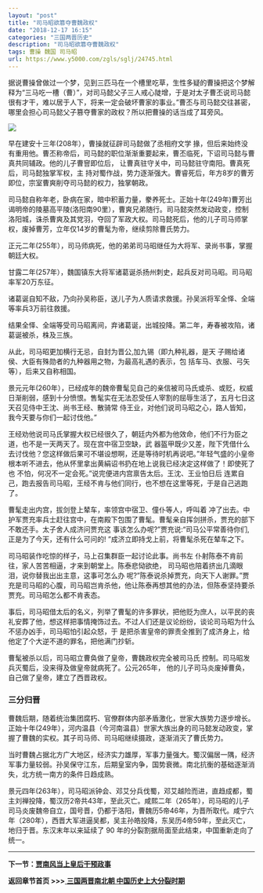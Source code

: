 ```yaml
---
layout: "post"
title: "司马昭欲篡夺曹魏政权"
date: "2018-12-17 16:15"
categories: "三国两晋历史"
description: "司马昭欲篡夺曹魏政权"
tags: 曹操 魏国 司马昭
url: https://www.y5000.com/zgls/sglj/24745.html
---
```






据说曹操曾做过一个梦，见到三匹马在一个槽里吃草，生性多疑的曹操把这个梦解释为“三马吃一槽（曹）”，对司马懿父子三人戒心陡增，于是对太子曹丕说司马懿很有才干，难以居于人下，将来一定会破坏曹家的事业。”曹丕与司马懿交往甚密，哪里会担心司马懿父子篡夺曹家的政权？所以把曹操的话当成了耳旁风。

![](https://img.y5000.com/uploads/allimg/170808/8-1FPP94953K7.jpg)

早在建安十三年(208年），曹操就征辟司马懿做了丞相府文学
掾，但后来始终没有重用他。曹丕称帝后，司马懿的职位渐渐重要起来，曹丕临死，下诏司马懿与曹真共同辅政。他的儿子曹窨即位后，
让曹真驻守关中，司马懿驻守南阳。曹真死后，司马懿独掌军权，主 持对蜀作战，势力逐渐强大。曹睿死后，年方8岁的曹芳即位，宗室曹爽削夺司马懿的权力，独掌朝政。

司马懿自称年老，卧病在家，暗中积蓄力量，豢养死士。正始十年(249年)曹芳出谒明帝的陵墓高平陵(洛阳南90里），曹爽兄弟随行。司马懿突然发动政变，控制洛阳城，诛杀曹爽及其党羽，夺回了军政大权。司马懿死后，他的儿子司马师掌权，废掉曹芳，立年仅14岁的曹髦为帝，继续剪除曹氏势力。

正元二年(255年），司马师病死，他的弟弟司马昭继任为大将军、录尚书事，掌握朝廷大权。

甘露二年(257年），魏国镇东大将军诸葛诞杀扬州刺史，起兵反对司马昭。司马昭率军20万东征。

诸葛诞自知不敌，乃向孙吴称臣，送儿子为人质请求救援。孙吴派将军全怿、全端等率兵3万前往救援。

结果全怿、全端等受司马昭离间，弃诸葛诞，出城投降。第二年，寿春被攻陷，诸葛诞被杀，株及三族。

从此，司马昭更加横行无忌，自封为晋公,加九锡（即九种礼器，是天 子赐给诸侯、大臣有殊勋者的九种器用之物，为最高礼遇的表示，包
括车马、衣服、弓矢等），后来又自称相国。

景元元年(260年），已经成年的魏帝曹髦见自己的亲信被司马氏或杀、或贬，权威日渐削弱，感到十分愤恨。售髦实在无法忍受任人宰割的屈辱生活了，五月七日这天召见侍中王沈、尚书王经、散骑常
侍王业，对他们说司马昭之心，路人皆知，我今天要与你们一起讨伐他。”

王经劝他说司马氏掌握大权已经很久了，朝廷内外都为他效命，他们不行为臣之道，也不是一天两天了。现在宫中宿卫空缺，武
器盔甲既少又差，陛下凭借什么去讨伐他？您这样做后果可不堪设想啊，还是等待时机再说吧。”年轻气盛的小皇帝根本听不进去，他从怀里拿出黄絹诏书扔在地上说我已经决定这样做了！即使死了也
不怕，何况不一定会死。”说完便进内宫禀告太后。王沈、王业怕日后 连累自己，跑去报告司马昭，王经不肯与他们同行，也不想在这里等死，于是自己逃跑了。

曹髦走出内宫，拔剑登上辇车，率领宫中宿卫、僮仆等人，呼叫着
冲了出去。中护军贾充率兵士赶往宫中，在南殿下包围了曹髦。曹髦亲自挥剑拼杀，贾充的部下不敢还手。太子舍人成济问贾充这
事该怎么办呢?”贾充说:“司马公平常善待你们,正是为了今天，还有什么可问的! ”成济立即持戈上前，将曹髦杀死在辇车之下。

司马昭装作吃惊的样子，马上召集群臣一起讨论此事。尚书左 仆射陈泰不肯前往，家人苦苦相逼，才来到朝堂上。陈泰悲恸欲绝，
司马昭也陪着挤出几滴眼泪，说你替我出出主意，这事可怎么办
呢?”陈泰说杀掉贾充，向天下人谢罪。”贾充是司马昭的心腹，司马昭岂肯杀他，他让陈泰再想其他的办法，但陈泰坚持要杀贾充。司马昭怎么都不肯表态。

事后，司马昭借太后的名义，列举了曹髦的许多罪状，把他贬为庶人，以平民的丧礼安葬了他，想这样把事情掩饰过去。不过人们还是议论纷纷，谈论司马昭为什么不惩办凶手，司马昭怕引起众怒，于
是把杀害皇帝的罪责全推到了成济身上，给他定了个大逆不道的罪名，把他满门抄斩。

曹髦被杀以后，司马昭立曹奂做了皇帝，曹魏政权完全被司马氏 控制。司马昭发兵灭蜀后，没来得及做皇帝就病死了。公元265年，
他的儿子司马炎废掉曹奂，自己做了皇帝，建立了西晋政权。

###  三分归晋

曹魏后期，随着统治集团腐朽、官僚群体内部矛盾激化，世家大族势力逐步增长。正始十年(249年），河内温县（今河南温县）世家大族出身的司马懿发动政变，掌握了曹魏的实权。其子司马师、司马昭继续摄政，逐渐消灭了曹氏势力。

当时曹魏占据北方广大地区，经济实力雄厚，军事力量强大。蜀汉偏居一隅，经济军事力量较弱。孙吴保守江东，后期皇室内争，国势衰微。南北抗衡的基础逐渐消失，北方统一南方的条件日趋成熟。

景元四年(263年），司马昭派钟会、邓艾分兵伐蜀，邓艾越险而进，直趋成都，蜀主刘禅投降，蜀汉历2帝共43年，至此灭亡。咸熙二年（265年），司马昭的儿子司马炎废魏帝自立，国号晋，仍都于洛阳，曹魏历5帝46年，为晋所取代。咸宁六年（280年），西晋大军进逼吴都，吴主孙皓投降，东吴历4帝59年，至此灭亡，地归于晋。东汉末年以来延续了
90 年的分裂割据局面至此结束，中国重新走向了统一。

* * *

**下一节：[贾南风当上皇后干预政事](https://www.y5000.com/zgls/sglj/24744.html)**

**返回章节首页 >>>**[ **三国两晋南北朝
中国历史上大分裂时期**](https://www.y5000.com/zgls/sglj/24925.html)
